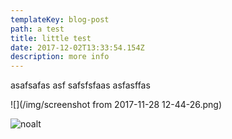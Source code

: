 ```yaml
---
templateKey: blog-post
path: a test
title: little test
date: 2017-12-02T13:33:54.154Z
description: more info
---
```

asafsafas asf safsfsfaas asfasffas

!\[](/img/screenshot from 2017-11-28 12-44-26.png)



![noalt](/img/flavor_wheel.jpg)
